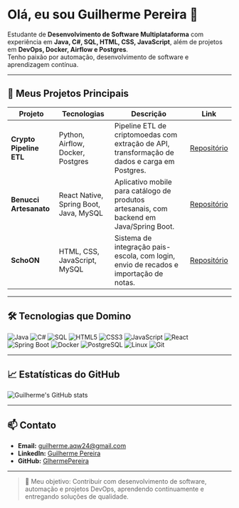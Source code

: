 # Olá, eu sou Guilherme Pereira 👋

Estudante de **Desenvolvimento de Software Multiplataforma** com experiência em **Java, C#, SQL, HTML, CSS, JavaScript**, além de projetos em **DevOps, Docker, Airflow e Postgres**.  
Tenho paixão por automação, desenvolvimento de software e aprendizagem contínua.

---

## 🚀 Meus Projetos Principais

| Projeto | Tecnologias | Descrição | Link |
|---------|------------|-----------|------|
| **Crypto Pipeline ETL** | Python, Airflow, Docker, Postgres | Pipeline ETL de criptomoedas com extração de API, transformação de dados e carga em Postgres. | [Repositório](https://github.com/GlhermePereira/airflow-docker) |
| **Benucci Artesanato** | React Native, Spring Boot, Java, MySQL | Aplicativo mobile para catálogo de produtos artesanais, com backend em Java/Spring Boot. | [Repositório](https://github.com/GlhermePereira/Benucci-Artesanato) |
| **SchoON** | HTML, CSS, JavaScript, MySQL | Sistema de integração pais-escola, com login, envio de recados e importação de notas. | [Repositório](https://github.com/GlhermePereira/SchoON) |

---

## 🛠️ Tecnologias que Domino

![Java](https://img.shields.io/badge/Java-ED8B00?style=for-the-badge&logo=java&logoColor=white)
![C#](https://img.shields.io/badge/C%23-239120?style=for-the-badge&logo=c-sharp&logoColor=white)
![SQL](https://img.shields.io/badge/SQL-4479A1?style=for-the-badge&logo=sql&logoColor=white)
![HTML5](https://img.shields.io/badge/HTML5-E34F26?style=for-the-badge&logo=html5&logoColor=white)
![CSS3](https://img.shields.io/badge/CSS3-1572B6?style=for-the-badge&logo=css3&logoColor=white)
![JavaScript](https://img.shields.io/badge/JavaScript-F7DF1E?style=for-the-badge&logo=javascript&logoColor=black)
![React](https://img.shields.io/badge/React-61DAFB?style=for-the-badge&logo=react&logoColor=black)
![Spring Boot](https://img.shields.io/badge/SpringBoot-6DB33F?style=for-the-badge&logo=spring&logoColor=white)
![Docker](https://img.shields.io/badge/Docker-2496ED?style=for-the-badge&logo=docker&logoColor=white)
![PostgreSQL](https://img.shields.io/badge/PostgreSQL-4169E1?style=for-the-badge&logo=postgresql&logoColor=white)
![Linux](https://img.shields.io/badge/Linux-FCC624?style=for-the-badge&logo=linux&logoColor=black)
![Git](https://img.shields.io/badge/Git-F05032?style=for-the-badge&logo=git&logoColor=white)

---

## 📈 Estatísticas do GitHub

![Guilherme's GitHub stats](https://github-readme-stats.vercel.app/api?username=GlhermePereira&show_icons=true&theme=radical)

---

## 📫 Contato

- **Email:** guilherme.aqw24@gmail.com  
- **LinkedIn:** [Guilherme Pereira](https://www.linkedin.com/in/guilherme-pereira-1aab451a0/)  
- **GitHub:** [GlhermePereira](https://github.com/GlhermePereira)

---

> 🎯 Meu objetivo: Contribuir com desenvolvimento de software, automação e projetos DevOps, aprendendo continuamente e entregando soluções de qualidade.
